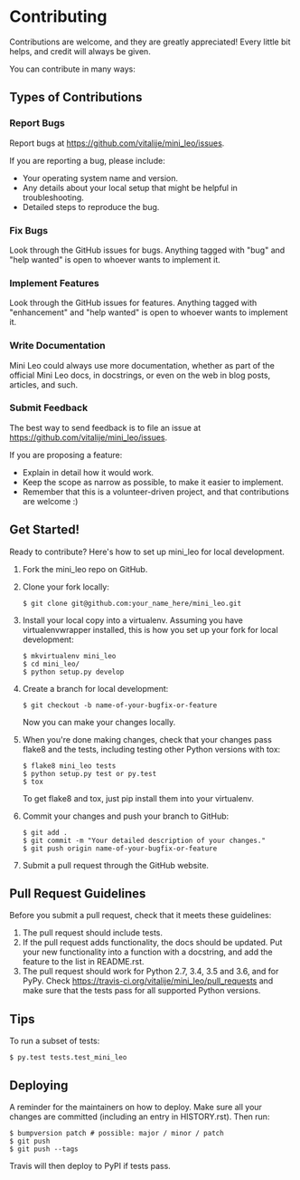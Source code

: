 
# Contributing


Contributions are welcome, and they are greatly appreciated! Every
little bit helps, and credit will always be given.

You can contribute in many ways:

## Types of Contributions



### Report Bugs


Report bugs at <https://github.com/vitalije/mini_leo/issues>.

If you are reporting a bug, please include:

-   Your operating system name and version.
-   Any details about your local setup that might be helpful in
    troubleshooting.
-   Detailed steps to reproduce the bug.


### Fix Bugs


Look through the GitHub issues for bugs. Anything tagged with \"bug\"
and \"help wanted\" is open to whoever wants to implement it.


### Implement Features


Look through the GitHub issues for features. Anything tagged with
\"enhancement\" and \"help wanted\" is open to whoever wants to
implement it.


### Write Documentation


Mini Leo could always use more documentation, whether as part of the
official Mini Leo docs, in docstrings, or even on the web in blog posts,
articles, and such.


### Submit Feedback


The best way to send feedback is to file an issue at
<https://github.com/vitalije/mini_leo/issues>.

If you are proposing a feature:

-   Explain in detail how it would work.
-   Keep the scope as narrow as possible, to make it easier to
    implement.
-   Remember that this is a volunteer-driven project, and that
    contributions are welcome :)



## Get Started!


Ready to contribute? Here\'s how to set up mini\_leo for local
development.

1.  Fork the mini\_leo repo on GitHub.
2.  Clone your fork locally:

        $ git clone git@github.com:your_name_here/mini_leo.git

3.  Install your local copy into a virtualenv. Assuming you have
    virtualenvwrapper installed, this is how you set up your fork for
    local development:

        $ mkvirtualenv mini_leo
        $ cd mini_leo/
        $ python setup.py develop

4.  Create a branch for local development:

        $ git checkout -b name-of-your-bugfix-or-feature

    Now you can make your changes locally.

5.  When you\'re done making changes, check that your changes pass
    flake8 and the tests, including testing other Python versions with
    tox:

        $ flake8 mini_leo tests
        $ python setup.py test or py.test
        $ tox

    To get flake8 and tox, just pip install them into your virtualenv.

6.  Commit your changes and push your branch to GitHub:

        $ git add .
        $ git commit -m "Your detailed description of your changes."
        $ git push origin name-of-your-bugfix-or-feature

7.  Submit a pull request through the GitHub website.


## Pull Request Guidelines


Before you submit a pull request, check that it meets these guidelines:

1.  The pull request should include tests.
2.  If the pull request adds functionality, the docs should be updated.
    Put your new functionality into a function with a docstring, and add
    the feature to the list in README.rst.
3.  The pull request should work for Python 2.7, 3.4, 3.5 and 3.6, and
    for PyPy. Check
    <https://travis-ci.org/vitalije/mini_leo/pull_requests> and make
    sure that the tests pass for all supported Python versions.


## Tips


To run a subset of tests:

    $ py.test tests.test_mini_leo


## Deploying


A reminder for the maintainers on how to deploy. Make sure all your
changes are committed (including an entry in HISTORY.rst). Then run:

    $ bumpversion patch # possible: major / minor / patch
    $ git push
    $ git push --tags

Travis will then deploy to PyPI if tests pass.



